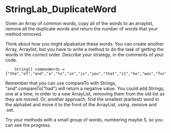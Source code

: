 # StringLab_DuplicateWord

Given an Array of common words, copy all of the words to an arraylist, remove all the duplicate words and return the number of words that your method removed.

Think about how you might alpabatize these words. You can create another Array, Arraylist, but you have to write a method to do the task of getting the words in the correct order. Describe your strategy, in the comments of your code.

		String[] commonWords = {"the","of","and","a","to","in","is","you","that","it","he","was","for","on","are","as","that","it","he","was","for","with","his","they","I","at","be","this","have","from","that","it","he","was","for","or","one","had","by","word","but","not","do","how","their","what","all","were","we","when","your","can","said","that","it","he","was","for","there","use","an","each","which","she","do","how","their","if","will","up","other","about","out","many","then","them","these","so","some","her","would","make","like","him","into","time","has","look","two","more","write","go","see","number","no","way","could","people","my","than","first","not","what","all","were","we","water","been","call","who","oil","its","now","find","long","down","day","did","get","come","made","may","part"};


Remember that you can use compareTo with Strings, "and".compareTo("had") will return a negative value. You could add Strings, one at a time, in order to a new ArrayList, removing them from the old list as they are moved. Or, another approach, find the smallest (earliest) word in the alphabet and move it to the front of the ArrayList, using .remove and .set.

Try your methods with a small group of words, numbering maybe 5, so you can see the progress.
